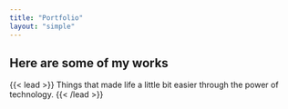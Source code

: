 ```yaml
---
title: "Portfolio"
layout: "simple"
---
```


## Here are some of my works

{{< lead >}}
Things that made life a little bit easier through the power of technology.
{{< /lead >}}